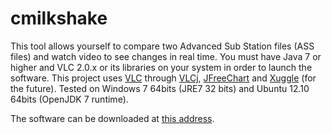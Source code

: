 cmilkshake
==========

<p>This tool allows yourself to compare two Advanced Sub Station files (ASS files) and watch video to see changes 
in real time. You must have Java 7 or higher and VLC 2.0.x or its libraries on your system in order to launch the 
software. This project uses <a href="http://www.videolan.org/">VLC</a> through 
<a href="http://caprica.github.com/vlcj/">VLCj</a>, <a href="http://www.jfree.org/jfreechart/">JFreeChart</a> 
and <a href="http://www.xuggle.com/">Xuggle</a> (for the future). Tested on Windows 7 64bits (JRE7 32 bits) and 
Ubuntu 12.10 64bits (OpenJDK 7 runtime).</p>

The software can be downloaded at <a href="http://minna.red/redarchive/">this address</a>.


